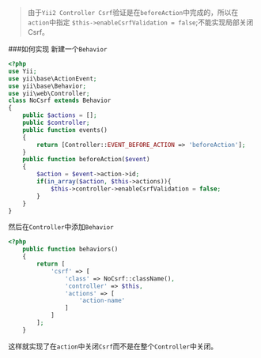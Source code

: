 >由于`Yii2 Controller Csrf`验证是在`beforeAction`中完成的，所以在`action`中指定 `$this->enableCsrfValidation = false`;不能实现局部关闭Csrf。

###如何实现
新建一个`Behavior`

```php
<?php 
use Yii; 
use yii\base\ActionEvent; 
use yii\base\Behavior; 
use yii\web\Controller; 
class NoCsrf extends Behavior 
{ 
    public $actions = []; 
    public $controller; 
    public function events() 
    { 
        return [Controller::EVENT_BEFORE_ACTION => 'beforeAction']; 
    } 
    public function beforeAction($event) 
    { 
        $action = $event->action->id; 
        if(in_array($action, $this->actions)){ 
            $this->controller->enableCsrfValidation = false; 
        } 
    }     
}
```

然后在`Controller`中添加`Behavior`

```php
<?php 
    public function behaviors() 
    { 
        return [ 
            'csrf' => [ 
                'class' => NoCsrf::className(), 
                'controller' => $this, 
                'actions' => [ 
                    'action-name' 
                ] 
            ] 
        ]; 
    }
```

这样就实现了在`action`中关闭`Csrf`而不是在整个`Controller`中关闭。